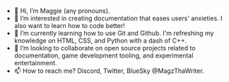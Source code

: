 - 👋 Hi, I’m Maggie (any pronouns).
- 👀 I’m interested in creating documentation that eases users' anxieties. I also want to learn how to code better!
- 🌱 I’m currently learning how to use Git and Github. I'm refreshing my knowledge on HTML, CSS, and Python with a dash of C++.
- 💞️ I’m looking to collaborate on open source projects related to documentation, game development tooling, and experimental entertainment.
- 📫 How to reach me? Discord, Twitter, BlueSky @MagzThaWriter.

<!---
mharde/mharde is a ✨ special ✨ repository because its `README.md` (this file) appears on your GitHub profile.
You can click the Preview link to take a look at your changes.
--->
